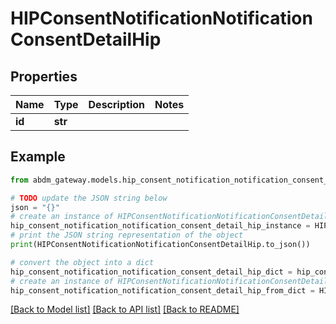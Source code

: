 # HIPConsentNotificationNotificationConsentDetailHip


## Properties

Name | Type | Description | Notes
------------ | ------------- | ------------- | -------------
**id** | **str** |  | 

## Example

```python
from abdm_gateway.models.hip_consent_notification_notification_consent_detail_hip import HIPConsentNotificationNotificationConsentDetailHip

# TODO update the JSON string below
json = "{}"
# create an instance of HIPConsentNotificationNotificationConsentDetailHip from a JSON string
hip_consent_notification_notification_consent_detail_hip_instance = HIPConsentNotificationNotificationConsentDetailHip.from_json(json)
# print the JSON string representation of the object
print(HIPConsentNotificationNotificationConsentDetailHip.to_json())

# convert the object into a dict
hip_consent_notification_notification_consent_detail_hip_dict = hip_consent_notification_notification_consent_detail_hip_instance.to_dict()
# create an instance of HIPConsentNotificationNotificationConsentDetailHip from a dict
hip_consent_notification_notification_consent_detail_hip_from_dict = HIPConsentNotificationNotificationConsentDetailHip.from_dict(hip_consent_notification_notification_consent_detail_hip_dict)
```
[[Back to Model list]](../README.md#documentation-for-models) [[Back to API list]](../README.md#documentation-for-api-endpoints) [[Back to README]](../README.md)


